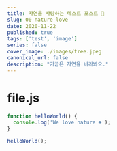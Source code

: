 ```yaml
---
title: 자연을 사랑하는 테스트 포스트 🌳
slug: 00-nature-love
date: 2020-11-22
published: true
tags: ['test', 'image']
series: false
cover_image: ./images/tree.jpeg
canonical_url: false
description: "가끔은 자연을 바라봐요."
---
```


# file.js
```js
function helloWorld() {
  console.log('We love nature ☘️');
}

helloWorld();
```
